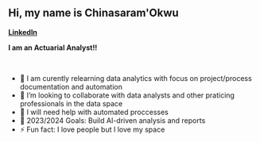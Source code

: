 ## Hi, my name is Chinasaram'Okwu 
**[LinkedIn](https:www.linkedin.com/in/chinasaramokwu-okafor)**  
  

 
**I am an Actuarial Analyst!!**

<br>


- 🌱 I am curently relearning data analytics with focus on project/process documentation and automation
- 👯 I’m looking to collaborate with data analysts and other praticing professionals in the data space
- 🤔 I will need help with automated proccesses
- 💬 2023/2024 Goals: Build AI-driven analysis and reports
- ⚡ Fun fact: I love people but I love my space 


